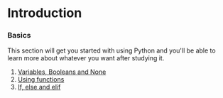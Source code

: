 # Introduction


### Basics

This section will get you started with using Python and you'll be able
to learn more about whatever you want after studying it.


1. [Variables, Booleans and None](basics/variables.md)
2. [Using functions](basics/using-functions.md)
3. [If, else and elif](basics/if.md)